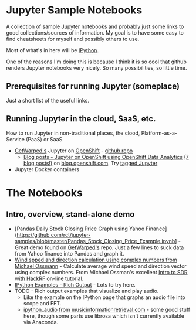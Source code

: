 # Jupyter Sample Notebooks

A collection of sample [Jupyter](http://jupyter.org/) notebooks and probably just some links to good collections/sources of information. My goal is to have some easy to find cheatsheets for myself and possibly others to use.

Most of what's in here will be [IPython](https://ipython.org/).

One of the reasons I'm doing this is because I think it is so cool that github renders Jupyter notebooks very nicely.  So many possibilities, so little time.

## Prerequisites for running Jupyter (someplace)

Just a short list of the useful links. 

## Running Jupyter in the cloud, SaaS, etc.

How to run Jupyter in non-traditional places, the clood, Platform-as-a-Service (PaaS) or SaaS.

* [GetWarped's](https://github.com/getwarped/jupyter-notebooks) Jupyter on [OpenShift](http://openshift.com/) - [github repo](https://github.com/getwarped/jupyter-notebooks)
  * [Blog posts - Jupyter on OpenShift using OpenShift Data Analytics](https://blog.openshift.com/jupyter-openshift-using-openshift-data-analytics/) [(7 blog posts!)](https://blog.openshift.com/tag/jupyter/) on [blog.openshift.com](https://blog.openshift.com/).  Try [tagged Jupyter](https://blog.openshift.com/tag/jupyter/)
* Jupyter Docker containers


# The Notebooks

## Intro, overview, stand-alone demo

* [Pandas Daily Stock Closing Price Graph using Yahoo Finance](https://github.com/rct/jupyter-samples/blob/master/Pandas_Stock_Closing_Price_Example.ipynb] - Great demo found on [GetWarped's](https://github.com/getwarped/jupyter-notebooks) repo. Just a few lines to suck data from Yahoo finance into Pandas and graph it.
* [Wind spped and direction calculation using complex numbers from Michael Ossmann](https://github.com/rct/jupyter-samples/blob/master/Jupyter_Wind_Speed_and_Direction_Vector_Example_from_mossmann.ipynb) - Calculate average wind speed and direction vector using complex numbers. From Michael Ossman's excellent [Intro to SDR with HackRF](http://greatscottgadgets.com/sdr/) on-line tutorial.
* [IPython Examples - Rich Output](http://nbviewer.jupyter.org/github/ipython/ipython/blob/master/examples/IPython%20Kernel/Rich%20Output.ipynb) - Lots to try here. 
* TODO - Rich output examples that visualize and play audio.
  * Like the example on the IPython page that graphs an audio file into scope and FFT. 
  * [ipython_audio from musicinformationretrieval.com](http://musicinformationretrieval.com/ipython_audio.html) - some good stuff here, though some parts use librosa which isn't currently available via Anaconda.
